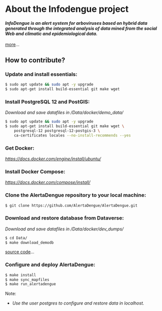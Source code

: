 # About the Infodengue project
<p>

#### *InfoDengue is an alert system for arboviruses based on hybrid data generated through the integrated analysis of data mined from the social Web and climatic and epidemiological data.*
[more](https://info.dengue.mat.br/informacoes/)...
<br/>

## How to contribute?

### Update and install essentials:
```sh
$ sudo apt update && sudo apt -y upgrade
$ sudo apt-get install build-essential git make wget
```

### Install PostgreSQL 12 and PostGIS:
*Download and save datafiles in /Data/docker/demo_data/*
```sh
$ sudo apt update && sudo apt -y upgrade
$ sudo apt-get install build-essential git make wget \
    postgresql-12 postgresql-12-postgis-3 \
    ca-certificates locales --no-install-recommends --yes
```

###  Get Docker:
*https://docs.docker.com/engine/install/ubuntu/*
### Install Docker Compose: 
*https://docs.docker.com/compose/install/*

</p>

### Clone the AlertaDengue repository to your local machine:
```sh
$ git clone https://github.com/AlertaDengue/AlertaDengue.git
```
### Download and restore database from Dataverse:
*Download and save datafiles in /Data/docker/dev_dumps/*
```sh
$ cd Data/
$ make download_demodb
```
[source code](https://info.dengue.mat.br/informacoes/)...

### Configure and deploy AlertaDengue:
```sh
$ make install
$ make sync_mapfiles
$ make run_alertadengue
```

Note:
- *Use the user postgres to configure and restore data in localhost.*

